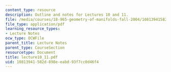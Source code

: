 ```yaml
---
content_type: resource
description: Outline and notes for Lectures 10 and 11.
file: /media/courses/18-965-geometry-of-manifolds-fall-2004/10813941582d898eeabd93f7cc0d46f4_lecture10_11.pdf
file_type: application/pdf
learning_resource_types:
- Lecture Notes
ocw_type: OCWFile
parent_title: Lecture Notes
parent_type: CourseSection
resourcetype: Document
title: lecture10_11.pdf
uid: 10813941-582d-898e-eabd-93f7cc0d46f4
---
```

